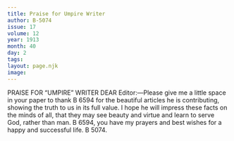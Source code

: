 ```yaml
---
title: Praise for Umpire Writer
author: B-5074
issue: 17
volume: 12
year: 1913
month: 40
day: 2
tags:
layout: page.njk
image:
---
```

PRAISE FOR “UMPIRE” WRITER    DEAR Editor:—Please give me a little space in your paper to thank B 6594 for the beautiful articles he is contributing, showing the truth to us in its full value. I hope he will impress these facts on the minds of all, that they may see beauty and virtue and learn to serve God, rather than man. B 6594, you have my prayers and best wishes for a happy and successful life. B 5074. 

